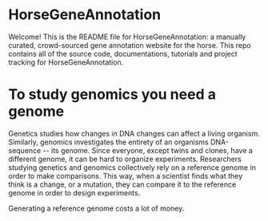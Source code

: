 # HorseGeneAnnotation
Welcome! This is the README file for HorseGeneAnnotation: a manually curated,
crowd-sourced gene annotation website for the horse. This repo contains all of
the source code, documentations, tutorials and project tracking for
HorseGeneAnnotation.

# To study genomics you need a genome
Genetics studies how changes in DNA changes can affect a living organism. Similarly,
genomics investigates the entirety of an organisms DNA-sequence -- its genome. Since
everyone, except twins and clones, have a different genome, it can be hard to 
organize experiments. Researchers studying genetics and genomics collectively
rely on a reference genome in order to make comparisons. This way, when a scientist
finds what they think is a change, or a mutation, they can compare it to the reference 
genome in order to design experiments. 

Generating a reference genome costs a lot of money. 



